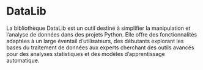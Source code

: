 # DataLib
La bibliothèque DataLib est un outil destiné à simplifier la manipulation et l’analyse de 
données dans des projets Python. Elle offre des fonctionnalités adaptées à un large éventail 
d’utilisateurs, des débutants explorant les bases du traitement de données aux experts cherchant
des outils avancés pour des analyses statistiques et des modèles d’apprentissage automatique.

